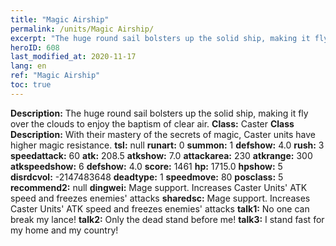 ```yaml
---
title: "Magic Airship"
permalink: /units/Magic Airship/
excerpt: "The huge round sail bolsters up the solid ship, making it fly over the clouds to enjoy the baptism of clear air."
heroID: 608
last_modified_at: 2020-11-17
lang: en
ref: "Magic Airship"
toc: true
---
```

 **Description:** The huge round sail bolsters up the solid ship, making it fly over the clouds to enjoy the baptism of clear air.
 **Class:** Caster
 **Class Description:** With their mastery of the secrets of magic, Caster units have higher magic resistance.
 **tsl:** null
 **runart:** 0
 **summon:** 1
 **defshow:** 4.0
 **rush:** 3
 **speedattack:** 60
 **atk:** 208.5
 **atkshow:** 7.0
 **attackarea:** 230
 **atkrange:** 300
 **atkspeedshow:** 6
 **defshow:** 4.0
 **score:** 1461
 **hp:** 1715.0
 **hpshow:** 5
 **disrdcvol:** -2147483648
 **deadtype:** 1
 **speedmove:** 80
 **posclass:** 5
 **recommend2:** null
 **dingwei:** Mage support. Increases Caster Units' ATK speed and freezes enemies' attacks
 **sharedsc:** Mage support. Increases Caster Units' ATK speed and freezes enemies' attacks
 **talk1:** No one can break my lance!
 **talk2:** Only the dead stand before me!
 **talk3:** I stand fast for my home and my country!
